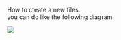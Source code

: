 How to cteate a new files. <br>
you can do like the following diagram.

![](https://github.com/pactera-testing-wangyuzheng/Study-Github/blob/master/allimages/guthub_study001.jpg)
